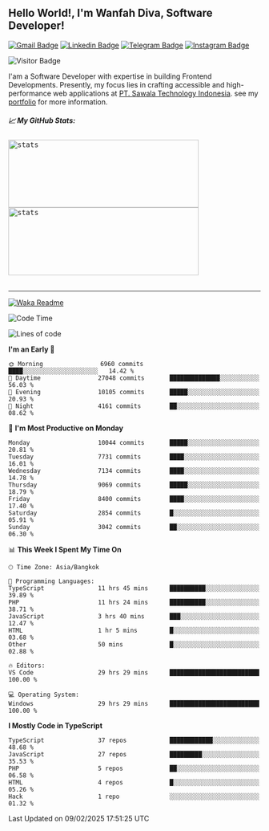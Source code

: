 ## Hello World!, I'm Wanfah Diva, Software Developer!

[![Gmail Badge](https://img.shields.io/badge/-Gmail-white?style=plastic&logo=Gmail&link=mailto:aditputrafirmansyah@gmail.com)](mailto:wanfahdivaa@gmail.com)
[![Linkedin Badge](https://img.shields.io/badge/-LinkedIn-blue?style=plastic&logo=Linkedin&link=https://www.linkedin.com/in/aditputrafirmansyah/)](https://www.linkedin.com/in/wanfahdiva/)
[![Telegram Badge](https://img.shields.io/badge/-Telegram-blue?style=plastic&logo=telegram&link=https://t.me/Adithya_13)](https://t.me/wanfahdiva)
[![Instagram Badge](https://img.shields.io/badge/-Instagram-white?style=plastic&logo=instagram&link=https://www.instagram.com/adithya_firmansyahputra/)](https://www.instagram.com/wnfhdva/)

![Visitor Badge](https://visitor-badge.laobi.icu/badge?page_id=wanfahdiva.wanfahdiva)

<p>
I'am a Software Developer with expertise in building Frontend Developments.
Presently, my focus lies in crafting accessible and high-performance web applications at  <a href="https://sawala/tech" target="_blank">PT. Sawala Technology Indonesia</a>. see my <a href="http://wanfahdiva-com.vercel.app/" target="_blank">portfolio</a> for more information.
</p>

<h5 align="left">
  
📈 **My GitHub Stats:**

</h5>

<div align="left">
<kbd>
  <img height="135em" width="380em" alt="stats" src="https://github-readme-stats-salesp07.vercel.app/api?username=wanfahdiva&count_private=true&show_icons=true&theme=react&rank_icon=github&border_radius=10&hide_title=true"></kbd>
</kbd>
<kbd>
    <img height="135em" width="380em" alt="stats" src="https://github-readme-activity-graph.vercel.app/graph?username=wanfahdiva&theme=react&hide_title=true"></kbd>
</div>

<br />

---

[![Waka Readme](https://github.com/wanfahdiva/wanfahdiva/actions/workflows/waka.yml/badge.svg)](https://github.com/wanfahdiva/wanfahdiva/actions/workflows/waka.yml)

<!--START_SECTION:waka-->
![Code Time](http://img.shields.io/badge/Code%20Time-1%2C682%20hrs%2010%20mins-blue)

![Lines of code](https://img.shields.io/badge/From%20Hello%20World%20I%27ve%20Written-22.5%20million%20lines%20of%20code-blue)

**I'm an Early 🐤** 

```text
🌞 Morning                6960 commits        ████░░░░░░░░░░░░░░░░░░░░░   14.42 % 
🌆 Daytime                27048 commits       ██████████████░░░░░░░░░░░   56.03 % 
🌃 Evening                10105 commits       █████░░░░░░░░░░░░░░░░░░░░   20.93 % 
🌙 Night                  4161 commits        ██░░░░░░░░░░░░░░░░░░░░░░░   08.62 % 
```
📅 **I'm Most Productive on Monday** 

```text
Monday                   10044 commits       █████░░░░░░░░░░░░░░░░░░░░   20.81 % 
Tuesday                  7731 commits        ████░░░░░░░░░░░░░░░░░░░░░   16.01 % 
Wednesday                7134 commits        ████░░░░░░░░░░░░░░░░░░░░░   14.78 % 
Thursday                 9069 commits        █████░░░░░░░░░░░░░░░░░░░░   18.79 % 
Friday                   8400 commits        ████░░░░░░░░░░░░░░░░░░░░░   17.40 % 
Saturday                 2854 commits        █░░░░░░░░░░░░░░░░░░░░░░░░   05.91 % 
Sunday                   3042 commits        ██░░░░░░░░░░░░░░░░░░░░░░░   06.30 % 
```


📊 **This Week I Spent My Time On** 

```text
🕑︎ Time Zone: Asia/Bangkok

💬 Programming Languages: 
TypeScript               11 hrs 45 mins      ██████████░░░░░░░░░░░░░░░   39.89 % 
PHP                      11 hrs 24 mins      ██████████░░░░░░░░░░░░░░░   38.71 % 
JavaScript               3 hrs 40 mins       ███░░░░░░░░░░░░░░░░░░░░░░   12.47 % 
HTML                     1 hr 5 mins         █░░░░░░░░░░░░░░░░░░░░░░░░   03.68 % 
Other                    50 mins             █░░░░░░░░░░░░░░░░░░░░░░░░   02.88 % 

🔥 Editors: 
VS Code                  29 hrs 29 mins      █████████████████████████   100.00 % 

💻 Operating System: 
Windows                  29 hrs 29 mins      █████████████████████████   100.00 % 
```

**I Mostly Code in TypeScript** 

```text
TypeScript               37 repos            ████████████░░░░░░░░░░░░░   48.68 % 
JavaScript               27 repos            █████████░░░░░░░░░░░░░░░░   35.53 % 
PHP                      5 repos             ██░░░░░░░░░░░░░░░░░░░░░░░   06.58 % 
HTML                     4 repos             █░░░░░░░░░░░░░░░░░░░░░░░░   05.26 % 
Hack                     1 repo              ░░░░░░░░░░░░░░░░░░░░░░░░░   01.32 % 
```




 Last Updated on 09/02/2025 17:51:25 UTC
<!--END_SECTION:waka-->
